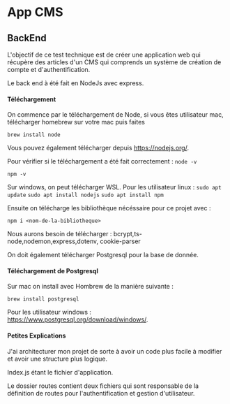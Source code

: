 # App CMS

## BackEnd

L'objectif de ce test technique est de créer une application web qui récupère des articles d'un CMS qui comprends un système de création de compte et d'authentification.

Le back end à été fait en NodeJs avec express.

#### Téléchargement
On commence par le téléchargement de Node, si vous êtes utilisateur mac, télécharger homebrew sur votre mac puis faites 
```
brew install node
```

Vous pouvez également télécharger depuis  https://nodejs.org/.

Pour vérifier si le téléchargement a été fait correctement :
```node -v``` 

```npm -v```

Sur windows, on peut télécharger WSL.
Pour les utilisateur linux :
```sudo apt update```
```sudo apt install nodejs```
```sudo apt install npm```

Ensuite on télécharge les bibliothèque nécéssaire pour ce projet avec :

```
npm i <nom-de-la-bibliotheque>
```

Nous aurons besoin de télécharger : bcrypt,ts-node,nodemon,express,dotenv, cookie-parser

On doit également télécharger Postgresql pour la base de donnée.

#### Téléchargement de Postgresql

Sur mac on install avec Hombrew de la manière suivante :

```
brew install postgresql

```
Pour les utilisateur windows : https://www.postgresql.org/download/windows/.


#### Petites Explications 

J'ai architecturer mon projet de sorte à avoir un code plus facile à modifier et avoir une structure plus logique.

Index.js étant le fichier d'application.

Le dossier routes contient deux fichiers qui sont responsable de la définition de routes pour l'authentification et gestion d'utilisateur.